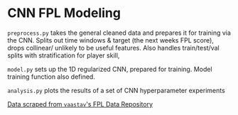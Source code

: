 # CNN FPL Modeling

`preprocess.py` takes the general cleaned data and prepares it for training via the CNN. Splits
out time windows & target (the next weeks FPL score), drops collinear/ unlikely to be useful features. Also handles train/test/val splits with stratification for player skill, 


`model.py` sets up the 1D regularized CNN, prepared for training. Model training
function also defined.

`analysis.py` plots the results of a set of CNN hyperparameter experiments

[Data scraped from `vaastav`'s FPL Data Repository](https://github.com/vaastav/Fantasy-Premier-League)
